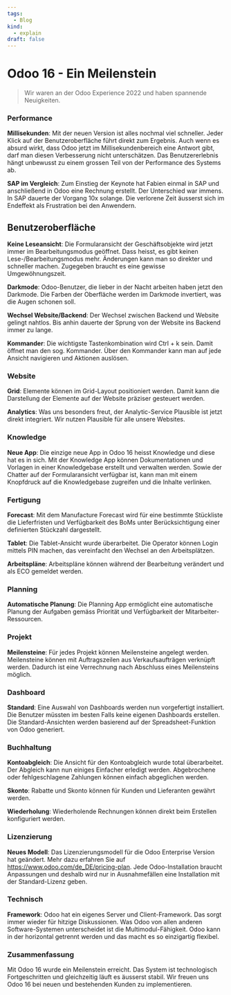 ```yaml
---
tags:
  - Blog
kind:
  - explain
draft: false
---
```

# Odoo 16 - Ein Meilenstein

> Wir waren an der Odoo Experience 2022 und haben spannende Neuigkeiten.

### Performance

**Millisekunden**: Mit der neuen Version ist alles nochmal viel schneller. Jeder Klick auf der Benutzeroberfläche führt direkt zum Ergebnis. Auch wenn es absurd wirkt, dass Odoo jetzt im Millisekundenbereich eine Antwort gibt, darf man diesen Verbesserung nicht unterschätzen. Das Benutzererlebnis hängt unbewusst zu einem grossen Teil von der Performance des Systems ab.

**SAP im Vergleich**: Zum Einstieg der Keynote hat Fabien einmal in SAP und anschließend in Odoo eine Rechnung erstellt. Der Unterschied war immens. In SAP dauerte der Vorgang 10x solange. Die verlorene Zeit äusserst sich im Endeffekt als Frustration bei den Anwendern.

## Benutzeroberfläche

**Keine Leseansicht**: Die Formularansicht der Geschäftsobjekte wird jetzt immer im Bearbeitungsmodus geöffnet. Dass heisst, es gibt keinen Lese-/Bearbeitungsmodus mehr. Änderungen kann man so direkter und schneller machen. Zugegeben braucht es eine gewisse Umgewöhnungszeit. 

**Darkmode**: Odoo-Benutzer, die lieber in der Nacht arbeiten haben jetzt den Darkmode. Die Farben der Oberfläche werden im Darkmode invertiert, was die Augen schonen soll.

**Wechsel Website/Backend**: Der Wechsel zwischen Backend und Website gelingt nahtlos. Bis anhin dauerte der Sprung von der Website ins Backend immer zu lange.

**Kommander**: Die wichtigste Tastenkombination wird Ctrl + k sein. Damit öffnet man den sog. Kommander. Über den Kommander kann man auf jede Ansicht navigieren und Aktionen auslösen.

### Website

**Grid**: Elemente können im Grid-Layout positioniert werden. Damit kann die Darstellung der Elemente auf der Website präziser gesteuert werden.

**Analytics**: Was uns besonders freut, der Analytic-Service Plausible ist jetzt direkt integriert. Wir nutzen Plausible für alle unsere Websites.

### Knowledge

**Neue App**: Die einzige neue App in Odoo 16 heisst Knowledge und diese hat es in sich. Mit der Knowledge App können Dokumentationen und Vorlagen in einer Knowledgebase erstellt und verwalten werden. Sowie der Chatter auf der Formularansicht verfügbar ist, kann man mit einem Knopfdruck auf die Knowledgebase zugreifen und die Inhalte verlinken.

### Fertigung

**Forecast**: Mit dem Manufacture Forecast wird für eine bestimmte Stückliste die Lieferfristen und Verfügbarkeit des BoMs unter Berücksichtigung einer definierten Stückzahl dargestellt.

**Tablet**: Die Tablet-Ansicht wurde überarbeitet. Die Operator können Login mittels PIN machen, das vereinfacht den Wechsel an den Arbeitsplätzen.

**Arbeitspläne**: Arbeitspläne können während der Bearbeitung verändert und als ECO gemeldet werden.

### Planning

**Automatische Planung**: Die Planning App ermöglicht eine automatische Planung der Aufgaben gemäss Priorität und Verfügbarkeit der Mitarbeiter-Ressourcen.

### Projekt

**Meilensteine**: Für jedes Projekt können Meilensteine angelegt werden. Meilensteine können mit Auftragszeilen aus Verkaufsaufträgen verknüpft werden. Dadurch ist eine Verrechnung nach Abschluss eines Meilensteins möglich.

### Dashboard

**Standard**: Eine Auswahl von Dashboards werden nun vorgefertigt installiert. Die Benutzer müssten im besten Falls keine eigenen Dashboards erstellen. Die Standard-Ansichten werden basierend auf der Spreadsheet-Funktion von Odoo generiert.

### Buchhaltung

**Kontoabgleich**: Die Ansicht für den Kontoabgleich wurde total überarbeitet. Der Abgleich kann nun einiges Einfacher erledigt werden. Abgebrochene oder fehlgeschlagene Zahlungen können einfach abgeglichen werden.

**Skonto**: Rabatte und Skonto können für Kunden und Lieferanten gewährt werden.

**Wiederholung**: Wiederholende Rechnungen können direkt beim Erstellen konfiguriert werden.

### Lizenzierung

**Neues Modell**: Das Lizenzierungsmodell für die Odoo Enterprise Version hat geändert. Mehr dazu erfahren Sie auf https://www.odoo.com/de_DE/pricing-plan. Jede Odoo-Installation braucht Anpassungen und deshalb wird nur in Ausnahmefällen eine Installation mit der Standard-Lizenz geben.

### Technisch

**Framework**: Odoo hat ein eigenes Server und Client-Framework. Das sorgt immer wieder für hitzige Diskussionen. Was Odoo von allen anderen Software-Systemen unterscheidet ist die Multimodul-Fähigkeit. Odoo kann in der horizontal getrennt werden und das macht es so einzigartig flexibel.

### Zusammenfassung

Mit Odoo 16 wurde ein Meilenstein erreicht. Das System ist technologisch Fortgeschritten und gleichzeitig läuft es äusserst stabil. Wir freuen uns Odoo 16 bei neuen und bestehenden Kunden zu implementieren.